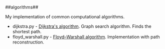##algorithms##

My implementation of common computational algorithms.

* dijkstra.py - [Dijkstra's algorithm](http://en.wikipedia.org/wiki/Dijkstra%27s_algorithm). Graph search algorithm. Finds the shortest path.
* floyd_warshall.py - [Floyd–Warshall algorithm](http://en.wikipedia.org/wiki/Floyd%E2%80%93Warshall_algorithm). Implementation with path reconstruction.